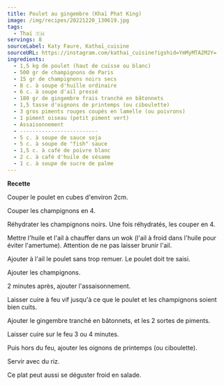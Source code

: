 ```yaml
---
title: Poulet au gingembre (Khaï Phat King)
image: /img/recipes/20221220_130619.jpg
tags:
  - Thaï 🇹🇭
servings: 8
sourceLabel: Katy Faure, Kathaï_cuisine
sourceURL: https://instagram.com/kathai_cuisine?igshid=YmMyMTA2M2Y=
ingredients:
  - 1,5 kg de poulet (haut de cuisse ou blanc)
  - 500 gr de champignons de Paris
  - 15 gr de champignons noirs secs
  - 8 c. à soupe d'huille ordinaire
  - 6 c. à soupe d'ail pressé
  - 180 gr de gingembre frais tranché en bâtonnets
  - 1,5 tasse d'oignons de printemps (ou ciboulette)
  - 3 gros piments rouges coupés en lamelle (ou poivrons)
  - 1 piment oiseau (petit piment vert)
  - Assaisonnement
  - -------------------------
  - 5 c. à soupe de sauce soja
  - 5 c. à soupe de "fish" sauce
  - 1,5 c. à café de poivre blanc
  - 2 c. à café d'huile de sésame
  - 1 c. à soupe de sucre de palme
---
```

**Recette**

Couper le poulet en cubes d'environ 2cm.

Couper les champignons en 4.

Réhydrater les champignons noirs. Une fois réhydratés, les couper en 4.

Mettre l'huile et l'ail à chauffer dans un wok (l'ail à froid dans l'huile pour éviter l'amertume). Attention de ne pas laisser brunir l'ail.

Ajouter à l'ail le poulet sans trop remuer. Le poulet doit tre saisi.

Ajouter les champignons.

2 minutes après, ajouter l'assaisonnement.

Laisser cuire à feu vif jusqu'à ce que le poulet et les champignons soient bien cuits.

Ajouter le gingembre tranché en bâtonnets, et les 2 sortes de piments.

Laisser cuire sur le feu 3 ou 4 minutes.

Puis hors du feu, ajouter les oignons de printemps (ou ciboulette).

Servir avec du riz.

Ce plat peut aussi se déguster froid en salade.